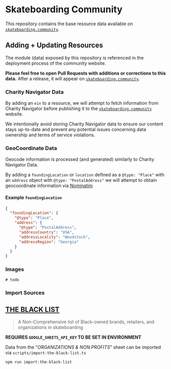 # Skateboarding Community

This repository contains the base resource data available on [`skateboarding.community`](https://skateboarding.community/).

## Adding + Updating Resources

The module (data) exposed by this repository is referenced in the deployment process of the community website. 

**Please feel free to open Pull Requests with additions or corrections to this data.** After a release, it will appear on [`skateboarding.community`](https://skateboarding.community/).

### Charity Navigator Data

By adding an `ein` to a resource, we will attempt to fetch information from Charity Navigator before publishing it to the [`skateboarding.community`](https://skateboarding.community/) website.

We intentionally avoid storing Charity Navigator data to ensure our content stays up-to-date and prevent any potential issues concerning data ownership and terms of service violations.

### GeoCoordinate Data

Geocode information is processed (and generated) similarly to Charity Navigator Data.

By adding a `foundingLocation` or `location` defined as a `@type: "Place"` with an `address` object with `@type: "PostalAddress"` we will attempt to obtain geocoordinate information via [Nominatim](https://nominatim.org/)


#### Example `foundingLocation`
```json
{
  "foundingLocation": {
    "@type": "Place",
    "address": {
      "@type": "PostalAddress",
      "addressCountry": "USA",
      "addressLocality": "Woodstock",
      "addressRegion": "Georgia"
    }
  }
}
```

### Images

`# todo`


### Import Sources

## [THE BLACK LIST](https://docs.google.com/spreadsheets/d/1hkG5OMnBbhmEqe5aasHGV74LLWRbR9wXebzVv3HWuqE/edit?usp=sharing)

> A Non-Comprehensive list of Black-owned brands, retailers, and organizations in skateboarding

**REQUIRES `GOOGLE_SHEETS_API_KEY` TO BE SET IN ENVIRONMENT**

Data from the "_ORGANIZATIONS & NON PROFITS_" sheet can be imported via `scripts/import-the-black-list.ts`

`npm run import:the-black-list`